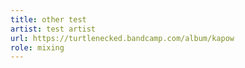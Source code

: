 ```yaml
---
title: other test
artist: test artist
url: https://turtlenecked.bandcamp.com/album/kapow
role: mixing
---
```

